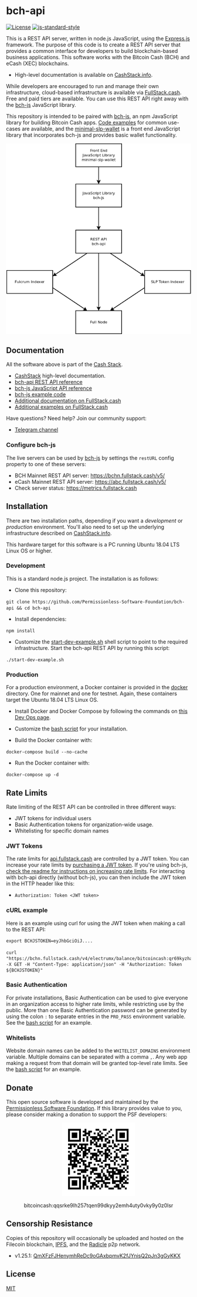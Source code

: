# bch-api

[![License](https://img.shields.io/npm/l/@psf/bch-js)](https://github.com/Permissionless-Software-Foundation/bch-js/blob/master/LICENSE.md)
[![js-standard-style](https://img.shields.io/badge/javascript-standard%20code%20style-green.svg?style=flat-square)](https://github.com/feross/standard)

This is a REST API server, written in node.js JavaScript, using the [Express.js](https://expressjs.com/) framework. The purpose of this code is to create a REST API server that provides a common interface for developers to build blockchain-based business applications. This software works with the Bitcoin Cash (BCH) and eCash (XEC) blockchains.
- High-level documentation is available on [CashStack.info](https://cashstack.info).

While developers are encouraged to run and manage their own infrastructure, cloud-based infrastructure is available via [FullStack.cash](https://fullstack.cash). Free and paid tiers are available. You can use this REST API right away with the [bch-js](https://github.com/Permissionless-Software-Foundation/bch-js) JavaScript library.

This repository is intended to be paired with [bch-js](https://github.com/Permissionless-Software-Foundation/bch-js), an npm JavaScript library for building Bitcoin Cash apps. [Code examples](https://github.com/Permissionless-Software-Foundation/bch-js-examples) for common use-cases are available, and the [minimal-slp-wallet](https://www.npmjs.com/package/minimal-slp-wallet) is a front end JavaScript library that incorporates bch-js and provides basic wallet functionality.

![bch-api dependency diagram](./diagrams/bch-api-dependency-graph.png)

## Documentation
All the software above is part of the [Cash Stack](https://cashstack.info).

- [CashStack](https://cashstack.info) high-level documentation.
- [bch-api REST API reference](https://api.fullstack.cash/docs/)
- [bch-js JavaScript API reference](https://bchjs.fullstack.cash/)
- [bch-js example code](https://github.com/Permissionless-Software-Foundation/bch-js-examples)
- [Additional documentation on FullStack.cash](https://fullstack.cash/documentation)
- [Additional examples on FullStack.cash](https://fullstack.cash/examples)

Have questions? Need help? Join our community support:
- [Telegram channel](https://t.me/bch_js_toolkit)

### Configure bch-js
The live servers can be used by [bch-js](https://github.com/Permissionless-Software-Foundation/bch-js) by settings the `restURL` config property to one of these servers:

- BCH Mainnet REST API server: https://bchn.fullstack.cash/v5/
- eCash Mainnet REST API server: https://abc.fullstack.cash/v5/
- Check server status: https://metrics.fullstack.cash

## Installation
There are two installation paths, depending if you want a *development* or
*production* environment. You'll also need to set up the underlying infrastructure
described on [CashStack.info](https://cashstack.info).

This hardware target for this software is a PC running Ubuntu 18.04 LTS Linux OS or higher.

### Development
This is a standard node.js project. The installation is as follows:

- Clone this repository:

`git clone https://github.com/Permissionless-Software-Foundation/bch-api && cd bch-api`

- Install dependencies:

`npm install`

- Customize the [start-dev-example.sh](start-dev-example.sh) shell script to
point to the required infrastructure. Start the bch-api REST API by running
this script:

`./start-dev-example.sh`

### Production
For a production environment, a Docker container is provided in the
[docker](docker) directory. One for mainnet and one for testnet. Again, these
containers target the Ubuntu 18.04 LTS Linux OS.

- Install Docker and Docker Compose by following the commands on
[this Dev Ops page](https://bafybeidpuq6pgpryd22wwykhqh2etw44pzofuncm5ldczk5v733tkwk55y.ipfs.dweb.link/docs/dev-ops/overview).

- Customize the [bash script](docker/mainnet/start-local-mainnet.sh) for your
installation.

- Build the Docker container with:

`docker-compose build --no-cache`

- Run the Docker container with:

`docker-compose up -d`

## Rate Limits
Rate limiting of the REST API can be controlled in three different ways:
 - JWT tokens for individual users
 - Basic Authentication tokens for organization-wide usage.
 - Whitelisting for specific domain names

### JWT Tokens
The rate limits for [api.fullstack.cash](https://api.fullstack.cash) are controlled by a JWT token. You can increase your rate limits by [purchasing a JWT token](https://fullstack.cash). If you're using bch-js, [check the readme for instructions on increasing rate limits](https://github.com/Permissionless-Software-Foundation/bch-js#api-key). For interacting with bch-api directly (without bch-js), you can then include the JWT token in the HTTP header like this:

- `Authorization: Token <JWT token>`

### cURL example
Here is an example using curl for using the JWT token when making a call to the REST API:

```
export BCHJSTOKEN=eyJhbGciOiJ....

curl "https://bchn.fullstack.cash/v4/electrumx/balance/bitcoincash:qr69kyzha07dcecrsvjwsj4s6slnlq4r8c30lxnur3" -X GET -H "Content-Type: application/json" -H "Authorization: Token ${BCHJSTOKEN}"
```

### Basic Authentication
For private installations, Basic Authentication can be used to give everyone in an organization access to higher rate limits, while restricting use by the public. More than one Basic Authentication password can be generated by using the colon `:` to separate entries in the `PRO_PASS` environment variable. See the [bash script](docker/mainnet/start-local-mainnet.sh) for an example.

### Whitelists
Website domain names can be added to the `WHITELIST_DOMAINS` environment variable. Multiple domains can be separated with a comma `,`. Any web app making a request from that domain will be granted top-level rate limits. See the [bash script](docker/mainnet/start-local-mainnet.sh) for an example.

## Donate

This open source software is developed and maintained by the [Permissionless Software Foundation](https://psfoundation.cash). If this library provides value to you, please consider making a donation to support the PSF developers:

<div align="center">
<img src="./diagrams/donation-qr.png" />
<p>bitcoincash:qqsrke9lh257tqen99dkyy2emh4uty0vky9y0z0lsr</p>
</div>


## Censorship Resistance
Copies of this repository will occasionally be uploaded and hosted on the Filecoin blockchain, [IPFS](https://ipfs.io), and the [Radicle](https://radicle.xyz) p2p network.

- v1.25.1: [QmXFzFJHenymhReDc9oGAxbpmvK2fJYnisQ2pJn3gGyKKX](https://ipfs.io/ipfs/QmXFzFJHenymhReDc9oGAxbpmvK2fJYnisQ2pJn3gGyKKX)

## License
[MIT](./LICENSE.md)
